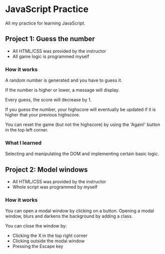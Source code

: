 # JavaScript Practice

All my practice for learning JavaScript.

## Project 1: Guess the number

- All HTML/CSS was provided by the instructor
- All game logic is programmed myself

### How it works

A random number is generated and you have to guess it.

If the number is higher or lower, a message will display.

Every guess, the score will decrease by 1.

If you guess the number, your highscore will eventually be updated if it is higher that your previous highscore.

You can reset the game (but not the highscore) by using the 'Again!' button in the top left corner.

### What I learned

Selecting and manipulating the DOM and implementing certain basic logic.

## Project 2: Model windows

- All HTML/CSS was provided by the instructor
- Whole script was programmed by myself

### How it works

You can open a modal window by clicking on a button.
Opening a modal window, blurs and darkens the background by adding a class.

You can close the window by:

- Clicking the X in the top right corner
- Clicking outside the modal window
- Pressing the Escape key
